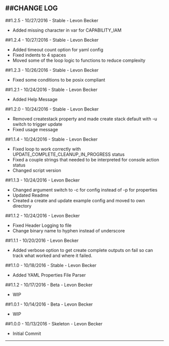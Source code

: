 ##CHANGE LOG
---

##1.2.5 - 10/27/2016 - Stable - Levon Becker
* Added missing character in var for CAPABILITY_IAM

##1.2.4 - 10/27/2016 - Stable - Levon Becker
* Added timeout count option for yaml config
* Fixed indents to 4 spaces
* Moved some of the loop logic to functions to reduce complexity

##1.2.3 - 10/26/2016 - Stable - Levon Becker
* Fixed some conditions to be posix compliant

##1.2.1 - 10/24/2016 - Stable - Levon Becker
* Added Help Message

##1.2.0 - 10/24/2016 - Stable - Levon Becker
* Removed createstack property and made create stack default with -u switch to trigger update
* Fixed usage message

##1.1.4 - 10/24/2016 - Stable - Levon Becker
* Fixed loop to work correctly with UPDATE_COMPLETE_CLEANUP_IN_PROGRESS status
* Fixed a couple strings that needed to be interpreted for console action status
* Changed script version

##1.1.3 - 10/24/2016 - Levon Becker
* Changed argument switch to -c for config instead of -p for properties
* Updated Readme
* Created a create and update example config and moved to own directory

##1.1.2 - 10/24/2016 - Levon Becker
* Fixed Header Logging to file
* Change binary name to hyphen instead of underscore

##1.1.1 - 10/20/2016 - Levon Becker
* Added verbose option to get create complete outputs on fail so can track what worked and where it failed.

##1.1.0 - 10/18/2016 - Stable - Levon Becker
* Added YAML Properties File Parser

##1.1.2 - 10/17/2016 - Beta - Levon Becker
* WIP

##1.0.1 - 10/14/2016 - Beta - Levon Becker
* WIP

##1.0.0 - 10/13/2016 - Skeleton - Levon Becker
* Initial Commit

- - -
